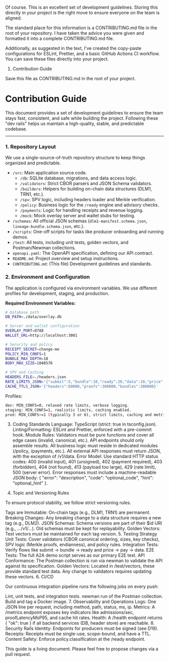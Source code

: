 Of course. This is an excellent set of development guidelines. Storing this directly in your project is the right move to ensure everyone on the team is aligned.

The standard place for this information is a CONTRIBUTING.md file in the root of your repository. I have taken the advice you were given and formatted it into a complete CONTRIBUTING.md file.

Additionally, as suggested in the text, I've created the copy-paste configurations for ESLint, Prettier, and a basic GitHub Actions CI workflow. You can save these files directly into your project.

1. Contribution Guide

Save this file as CONTRIBUTING.md in the root of your project.

# Contribution Guide

This document provides a set of development guidelines to ensure the team stays fast, consistent, and safe while building the project. Following these "dev rails" helps us maintain a high-quality, stable, and predictable codebase.

---

### 1. Repository Layout

We use a single-source-of-truth repository structure to keep things organized and predictable.

-   `/src`: Main application source code.
    -   `/db`: SQLite database, migrations, and data access logic.
    -   `/validators`: Strict CBOR parsers and JSON Schema validators.
    -   `/builders`: Helpers for building on-chain data structures (DLM1, TRN1, etc.).
    -   `/spv`: SPV logic, including headers loader and Merkle verification.
    -   `/policy`: Business logic for the `/ready` engine and advisory checks.
    -   `/payments`: Logic for handling receipts and revenue logging.
    -   `/mock`: Mock overlay server and wallet stubs for testing.
-   `/schemas`: All official JSON schemas (`dlm1-manifest.schema.json`, `lineage-bundle.schema.json`, etc.).
-   `/scripts`: One-off scripts for tasks like producer onboarding and running demos.
-   `/test`: All tests, including unit tests, golden vectors, and Postman/Newman collections.
-   `openapi.yaml`: The OpenAPI specification, defining our API contract.
-   `README.md`: Project overview and setup instructions.
-   `CONTRIBUTING.md`: (This file) Development guidelines and standards.

### 2. Environment and Configuration

The application is configured via environment variables. We use different profiles for development, staging, and production.

**Required Environment Variables:**

```bash
# Database path
DB_PATH=./data/overlay.db

# Server and wallet configuration
OVERLAY_PORT=8788
WALLET_URL=http://localhost:3001

# Security and policy
RECEIPT_SECRET=change-me
POLICY_MIN_CONFS=1
BUNDLE_MAX_DEPTH=10
BODY_MAX_SIZE=1048576

# SPV and Caching
HEADERS_FILE=./headers.json
RATE_LIMITS_JSON='{"submit":5,"bundle":10,"ready":20,"data":10,"price":50,"pay":10}'
CACHE_TTLS_JSON='{"headers":60000,"proofs":300000,"bundles":300000}'
```

Profiles:
```bash
dev: MIN_CONFS=0, relaxed rate limits, verbose logging.
staging: MIN_CONFS=1, realistic limits, caching enabled.
prod: MIN_CONFS>=1 (typically 3 or 6), strict limits, caching and metrics enabled.
```

3. Coding Standards
Language: TypeScript (strict: true in tsconfig.json).
Linting/Formatting: ESLint and Prettier, enforced with a pre-commit hook.
Module Rules:
Validators must be pure functions and cover all edge cases (invalid, canonical, etc.).
API endpoints should only assemble results. All business logic must reside in dedicated modules (/policy, /payments, etc.).
All external API responses must return JSON, with the exception of /v1/data.
Error Model:
Use standard HTTP status codes: 400 (invalid input), 401 (unsigned), 402 (payment required), 403 (forbidden), 404 (not found), 413 (payload too large), 429 (rate limit), 500 (server error).
Error responses must include a machine-readable JSON body: { "error": "description", "code": "optional_code", "hint": "optional_hint" }.

4. Topic and Versioning Rules

To ensure protocol stability, we follow strict versioning rules.

Tags are Immutable: On-chain tags (e.g., DLM1, TRN1) are permanent.
Breaking Changes: Any breaking change to a data structure requires a new tag (e.g., DLM2).
JSON Schemas: Schema versions are part of their $id URI (e.g., .../v1/...). Old schemas must be kept for replayability.
Golden Vectors: Test vectors must be maintained for each tag version.
5. Testing Strategy
Unit Tests: Cover validators (CBOR canonical ordering, sizes, key checks), SPV logic (Merkle proofs, endianness), and policy rules.
Integration Tests: Verify flows like submit -> bundle -> ready and price -> pay -> data.
E2E Tests: The full A2A demo script serves as our primary E2E test.
API Conformance: The Postman collection is run via newman to validate the API against its specification.
Golden Vectors: Located in /test/vectors, these provide standard test data. Any change to validators requires updating these vectors.
6. CI/CD

Our continuous integration pipeline runs the following jobs on every push:

Lint, unit tests, and integration tests.
newman run of the Postman collection.
Build and tag a Docker image.
7. Observability and Operations
Logs: One JSON line per request, including method, path, status, ms, ip.
Metrics: A /metrics endpoint exposes key indicators like admissions/sec, proofLatencyMsP95, and cache hit rates.
Health: A /health endpoint returns { "ok": true } if all backend services (DB, header store) are reachable.
8. Security Rails
Identity: Endpoints for producers must be signed (see D19).
Receipts: Receipts must be single-use, scope-bound, and have a TTL.
Content Safety: Enforce policy.classification at the /ready endpoint.

This guide is a living document. Please feel free to propose changes via a pull request.
